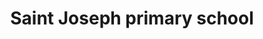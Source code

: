 ---
title: "Saint Joseph primary school"
url: /freetown/saint-joseph-primary-school/
shop: books
---